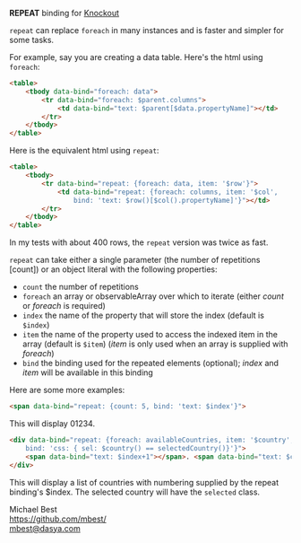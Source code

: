 **REPEAT** binding for [Knockout](http://knockoutjs.com/)

`repeat` can replace `foreach` in many instances and is faster and simpler for some tasks.

For example, say you are creating a data table. Here's the html using `foreach`:

```html
<table> 
    <tbody data-bind="foreach: data"> 
        <tr data-bind="foreach: $parent.columns"> 
            <td data-bind="text: $parent[$data.propertyName]"></td> 
        </tr> 
    </tbody> 
</table> 
```
Here is the equivalent html using `repeat`:

```html
<table> 
    <tbody>
        <tr data-bind="repeat: {foreach: data, item: '$row'}"> 
            <td data-bind="repeat: {foreach: columns, item: '$col', 
                bind: 'text: $row()[$col().propertyName]'}"></td>
        </tr> 
    </tbody>
</table> 
```
In my tests with about 400 rows, the `repeat` version was twice as fast.

`repeat` can take either a single parameter (the number of repetitions [count]) or an object literal with 
the following properties:

* `count` the number of repetitions
* `foreach` an array or observableArray over which to iterate
   (either *count* or *foreach* is required)
* `index` the name of the property that will store the index (default is `$index`)
* `item` the name of the property used to access the indexed item in the array (default is `$item`)
   (*item* is only used when an array is supplied with *foreach*)
* `bind` the binding used for the repeated elements (optional); *index* and *item* will be available
    in this binding

Here are some more examples:

```html
<span data-bind="repeat: {count: 5, bind: 'text: $index'}">
```

This will display 01234.

```html
<div data-bind="repeat: {foreach: availableCountries, item: '$country', 
    bind: 'css: { sel: $country() == selectedCountry()}'}">
    <span data-bind="text: $index+1"></span>. <span data-bind="text: $country()"></span>
</div>
```

This will display a list of countries with numbering supplied by the repeat binding's $index. The selected 
country will have the `selected` class.

Michael Best<br>
https://github.com/mbest/<br>
mbest@dasya.com
